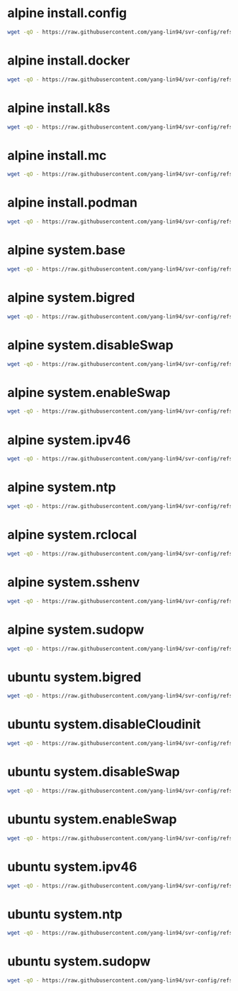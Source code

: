 
# alpine install.config

```bash
wget -qO - https://raw.githubusercontent.com/yang-lin94/svr-config/refs/heads/main/alpine/install.config/install.config.txt | sudo bash
```

# alpine install.docker

```bash
wget -qO - https://raw.githubusercontent.com/yang-lin94/svr-config/refs/heads/main/alpine/install.docker/install.docker.txt | sudo bash
```

# alpine install.k8s

```bash
wget -qO - https://raw.githubusercontent.com/yang-lin94/svr-config/refs/heads/main/alpine/install.k8s/install.k8s.txt | sudo bash
```

# alpine install.mc

```bash
wget -qO - https://raw.githubusercontent.com/yang-lin94/svr-config/refs/heads/main/alpine/install.mc/install.mc.txt | sudo bash
```

# alpine install.podman

```bash
wget -qO - https://raw.githubusercontent.com/yang-lin94/svr-config/refs/heads/main/alpine/install.podman/install.podman.txt | sudo bash
```

# alpine system.base

```bash
wget -qO - https://raw.githubusercontent.com/yang-lin94/svr-config/refs/heads/main/alpine/system.base/system.base.txt | sudo bash
```

# alpine system.bigred

```bash
wget -qO - https://raw.githubusercontent.com/yang-lin94/svr-config/refs/heads/main/alpine/system.bigred/system.bigred.txt | sudo bash
```

# alpine system.disableSwap

```bash
wget -qO - https://raw.githubusercontent.com/yang-lin94/svr-config/refs/heads/main/alpine/system.disableSwap/system.disableSwap.txt | sudo bash
```

# alpine system.enableSwap

```bash
wget -qO - https://raw.githubusercontent.com/yang-lin94/svr-config/refs/heads/main/alpine/system.enableSwap/system.enableSwap.txt | sudo bash
```

# alpine system.ipv46

```bash
wget -qO - https://raw.githubusercontent.com/yang-lin94/svr-config/refs/heads/main/alpine/system.ipv46/system.ipv46.txt | sudo bash
```

# alpine system.ntp

```bash
wget -qO - https://raw.githubusercontent.com/yang-lin94/svr-config/refs/heads/main/alpine/system.ntp/system.ntp.txt | sudo bash
```

# alpine system.rclocal

```bash
wget -qO - https://raw.githubusercontent.com/yang-lin94/svr-config/refs/heads/main/alpine/system.rclocal/system.rclocal.txt | sudo bash
```

# alpine system.sshenv

```bash
wget -qO - https://raw.githubusercontent.com/yang-lin94/svr-config/refs/heads/main/alpine/system.sshenv/system.sshenv.txt | sudo bash
```

# alpine system.sudopw

```bash
wget -qO - https://raw.githubusercontent.com/yang-lin94/svr-config/refs/heads/main/alpine/system.sudopw/system.sudopw.txt | sudo bash
```

# ubuntu system.bigred

```bash
wget -qO - https://raw.githubusercontent.com/yang-lin94/svr-config/refs/heads/main/ubuntu/system.bigred/system.bigred.txt | sudo bash
```

# ubuntu system.disableCloudinit

```bash
wget -qO - https://raw.githubusercontent.com/yang-lin94/svr-config/refs/heads/main/ubuntu/system.disableCloudinit/system.disableCloudinit.txt | sudo bash
```

# ubuntu system.disableSwap

```bash
wget -qO - https://raw.githubusercontent.com/yang-lin94/svr-config/refs/heads/main/ubuntu/system.disableSwap/system.disableSwap.txt | sudo bash
```

# ubuntu system.enableSwap

```bash
wget -qO - https://raw.githubusercontent.com/yang-lin94/svr-config/refs/heads/main/ubuntu/system.enableSwap/system.enableSwap.txt | sudo bash
```

# ubuntu system.ipv46

```bash
wget -qO - https://raw.githubusercontent.com/yang-lin94/svr-config/refs/heads/main/ubuntu/system.ipv46/system.ipv46.txt | sudo bash
```

# ubuntu system.ntp

```bash
wget -qO - https://raw.githubusercontent.com/yang-lin94/svr-config/refs/heads/main/ubuntu/system.ntp/system.ntp.txt | sudo bash
```

# ubuntu system.sudopw

```bash
wget -qO - https://raw.githubusercontent.com/yang-lin94/svr-config/refs/heads/main/ubuntu/system.sudopw/system.sudopw.txt | sudo bash
```

